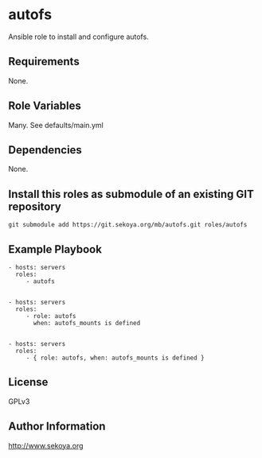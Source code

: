 #
# autofs

Ansible role to install and configure autofs.

## Requirements

None.

## Role Variables

Many. See defaults/main.yml

## Dependencies

None.

## Install this roles as submodule of an existing GIT repository

`git submodule add https://git.sekoya.org/mb/autofs.git roles/autofs`

## Example Playbook

    - hosts: servers
      roles:
         - autofs


    - hosts: servers
      roles:
         - role: autofs
           when: autofs_mounts is defined


    - hosts: servers
      roles:
         - { role: autofs, when: autofs_mounts is defined }

## License

GPLv3

## Author Information

http://www.sekoya.org

